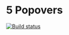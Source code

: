 # 5 Popovers
[![Build status](https://ci.appveyor.com/api/projects/status/lhue8j9w981t7j5p?svg=true)](https://ci.appveyor.com/project/igrkirillov/lesson-4tests)
